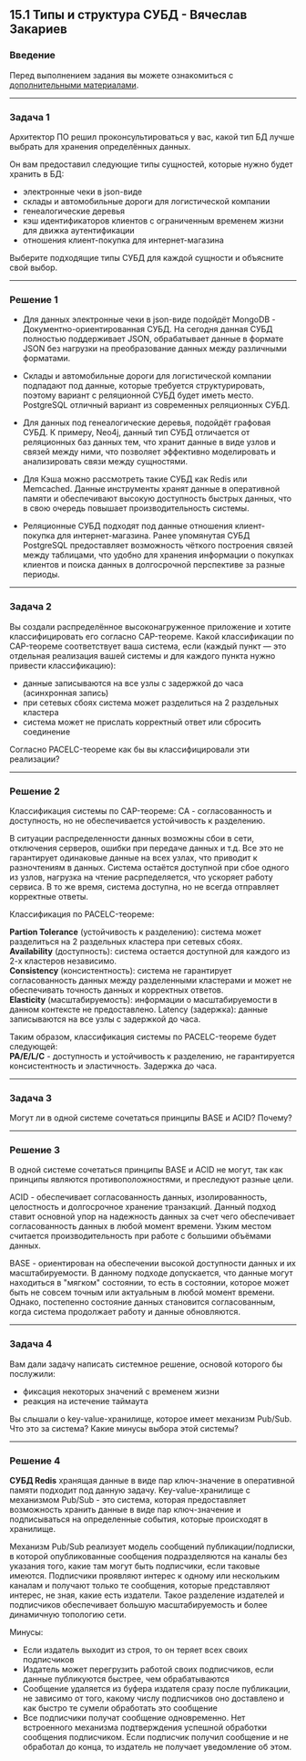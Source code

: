 ## 15.1 Типы и структура СУБД - Вячеслав Закариев

### Введение

Перед выполнением задания вы можете ознакомиться с [дополнительными материалами](https://github.com/netology-code/virt-homeworks/tree/virt-11/additional).

---

### Задача 1

Архитектор ПО решил проконсультироваться у вас, какой тип БД лучше выбрать для хранения определённых данных.

Он вам предоставил следующие типы сущностей, которые нужно будет хранить в БД:

- электронные чеки в json-виде
- склады и автомобильные дороги для логистической компании
- генеалогические деревья
- кэш идентификаторов клиентов с ограниченным временем жизни для движка аутентификации
- отношения клиент-покупка для интернет-магазина

Выберите подходящие типы СУБД для каждой сущности и объясните свой выбор.

---

### Решение  1

- Для данных электронные чеки в json-виде подойдёт MongoDB - Документно-ориентированная СУБД. На сегодня данная СУБД полностью поддерживает JSON, обрабатывает данные в формате JSON без нагрузки на преобразование данных между различными форматами.

- Склады и автомобильные дороги для логистической компании подпадают под данные, которые требуется структурировать, поэтому вариант с реляционной СУБД будет иметь место. PostgreSQL отличный вариант из современных реляционных СУБД.

- Для данных под генеалогические деревья, подойдёт графовая СУБД. К примеру, Neo4j, данный тип СУБД отличается от реляционных баз данных тем, что хранит данные в виде узлов и связей между ними, что позволяет эффективно моделировать и анализировать связи между сущностями.

- Для Кэша можно рассмотреть такие СУБД как Redis или Memcached. Данные инструменты хранят данные в оперативной памяти и обеспечивают высокую доступность быстрых данных, что в свою очередь повышает производительность системы.

- Реляционные СУБД подходят под данные отношения клиент-покупка для интернет-магазина. Ранее упомянутая СУБД PostgreSQL предоставляет возможность чёткого построения связей между таблицами, что удобно для хранения информации о покупках клиентов и поиска данных в долгосрочной перспективе за разные периоды.

---

### Задача 2

Вы создали распределённое высоконагруженное приложение и хотите классифицировать его согласно CAP-теореме. Какой классификации по CAP-теореме соответствует ваша система, если (каждый пункт — это отдельная реализация вашей системы и для каждого пункта нужно привести классификацию):

- данные записываются на все узлы с задержкой до часа (асинхронная запись)
- при сетевых сбоях система может разделиться на 2 раздельных кластера
- система может не прислать корректный ответ или сбросить соединение

Согласно PACELC-теореме как бы вы классифицировали эти реализации?

---

### Решение  2

Классификация системы по CAP-теореме: CA - согласованность и доступность, но не обеспечивается устойчивость к разделению.

В ситуации распределенности данных возможны сбои в сети, отключения серверов, ошибки при передаче данных и т.д. Все это не гарантирует одинаковые данные на всех узлах, что приводит к разночтениям в данных. Система остаётся доступной при сбое одного из узлов, нагрузка на чтение расрпеделяется, что ускоряет работу сервиса. В то же время, система доступна, но не всегда отправляет корректные ответы. 

Классификация по PACELC-теореме:

**Partion Tolerance** (устойчивость к разделению): система может разделиться на 2 раздельных кластера при сетевых сбоях. \
**Availability** (доступность): система остается доступной для каждого из 2-х кластеров независимо. \
**Consistency** (консистентность): система не гарантирует согласованность данных между разделенными кластерами и может не обеспечивать точность данных и корректных ответов. \
**Elasticity** (масштабируемость): информации о масштабируемости в данном контексте не предоставлено. Latency (задержка): данные записываются на все узлы с задержкой до часа. 

Таким образом, классификация системы по PACELC-теореме будет следующей: \
**PA/E/L/C** - доступность и устойчивость к разделению, не гарантируется консистентность и эластичность. Задержка до часа.

---

### Задача 3

Могут ли в одной системе сочетаться принципы BASE и ACID? Почему?

---

### Решение  3

В одной системе сочетаться принципы BASE и ACID не могут, так как принципы являются противоположностями, и преследуют разные цели.

ACID - обеспечивает согласованность данных, изолированность, целостность и долгосрочное хранение транзакций. Данный подход ставит основной упор на надежность данных за счет чего обеспечивает согласованность данных в любой момент времени. Узким местом считается производительность при работе с большими объёмами данных.

BASE - ориентирован на обеспечении высокой доступности данных и их масштабируемости. В данному подходе допускается, что данные могут находиться в "мягком" состоянии, то есть в состоянии, которое может быть не совсем точным или актуальным в любой момент времени. Однако, постепенно состояние данных становится согласованным, когда система продолжает работу и данные обновляются.

---

### Задача 4

Вам дали задачу написать системное решение, основой которого бы послужили:

- фиксация некоторых значений с временем жизни
- реакция на истечение таймаута

Вы слышали о key-value-хранилище, которое имеет механизм Pub/Sub. Что это за система? Какие минусы выбора этой системы?

---

### Решение  4

**СУБД Redis** хранящая данные в виде пар ключ-значение в оперативной памяти подходит под данную задачу. Key-value-хранилище с механизмом Pub/Sub - это система, которая предоставляет возможность хранить данные в виде пар ключ-значение и подписываться на определенные события, которые происходят в хранилище.

Механизм Pub/Sub реализует модель сообщений публикации/подписки, в которой опубликованные сообщения подразделяются на каналы без указания того, какие там могут быть подписчики, если таковые имеются. Подписчики проявляют интерес к одному или нескольким каналам и получают только те сообщения, которые представляют интерес, не зная, какие есть издатели. Такое разделение издателей и подписчиков обеспечивает большую масштабируемость и более динамичную топологию сети.

Минусы:

- Если издатель выходит из строя, то он теряет всех своих подписчиков
- Издатель может перегрузить работой своих подписчиков, если данные публикуются быстрее, чем обрабатываются
- Сообщение удаляется из буфера издателя сразу после публикации, не зависимо от того, какому числу подписчиков оно доставлено и как быстро те сумели обработать это сообщение
- Все подписчики получат сообщение одновременно. Нет встроенного механизма подтверждения успешной обработки сообщения подписчиком. Если подписчик получил сообщение и не обработал до конца, то издатель не получает уведомление об этом. 


